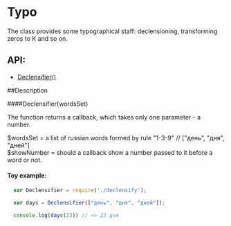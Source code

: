 # Typo
The class provides some typographical staff: declensioning, transforming zeros to K and so on.


## API:
* [Declensifier()](#Declensifier)

##Description

####<a name="Declensifier"></a>Declensifier(wordsSet)

The function returns a callback, which takes only one parameter - a number.

$wordsSet = a list of russian words formed by rule "1-3-9" // ["день", "дня", "дней"]  
$showNumber = should a callback show a number passed to it  before a word or not.

#### Toy example:
````javascript
  var Declensifier = require('./declensify');

  var days = Declensifier(["день", "дня", "дней"]);

  console.log(days(23)) // => 23 дня
  
````